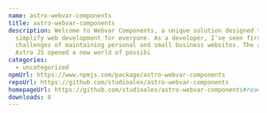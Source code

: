 ```yaml
---
name: astro-webvar-components
title: astro-webvar-components
description: Welcome to Webvar Components, a unique solution designed to
  simplify web development for everyone. As a developer, I've seen firsthand the
  challenges of maintaining personal and small business websites. The advent of
  Astro JS opened a new world of possibi
categories:
  - uncategorized
npmUrl: https://www.npmjs.com/package/astro-webvar-components
repoUrl: https://github.com/studioalex/astro-webvar-components
homepageUrl: https://github.com/studioalex/astro-webvar-components#readme
downloads: 8
---
```

